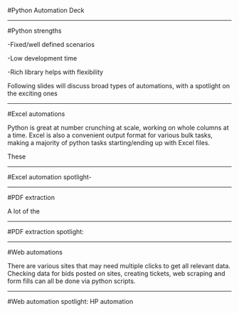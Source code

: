 #Python Automation Deck

---

#Python strengths

-Fixed/well defined scenarios

-Low development time

-Rich library helps with flexibility

Following slides will discuss broad types of automations, with a spotlight on the exciting ones

---

#Excel automations

Python is great at number crunching at scale, working on whole columns at a time. Excel is also a convenient output format for various bulk tasks, making a majority of python tasks starting/ending up with Excel files.

These 

---

#Excel automation spotlight- 

---

#PDF extraction

A lot of the 

---

#PDF extraction spotlight:

---

#Web automations

There are various sites that may need multiple clicks to get all relevant data. Checking data for bids posted on sites, creating tickets, web scraping and form fills can all be done via python scripts. 

---

#Web automation spotlight: HP automation
